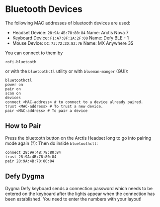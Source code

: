 # Bluetooth Devices

The following MAC addresses of bluetooth devices are used:

- Headset Device: `28:9A:4B:78:80:84` Name: Arctis Nova 7
- Keyboard Device: `F1:A7:8F:1A:2F:00` Name: Defy BLE - 1
- Mouse Device: `DC:73:72:2D:82:7E` Name: MX Anywhere 3S

You can connect to them by

```shell
rofi-bluetooth
```

or with the `bluetoothctl` utility or with `blueman-manger` (GUI):

```shell
bluetoothctl
power on
pair on
scan on
devices
connect <MAC-address> # to connect to a device already paired.
trust <MAC-address> # To trust a new device.
pair <MAC-address> # To pair a device
```

## How to Pair

Press the bluetooth button on the Arctis Headset long to go into pairing mode
again (?): Then do inside `bluetoothctl`:

```shell
connect 28:9A:4B:78:80:84
trust 28:9A:4B:78:80:84
pair 28:9A:4B:78:80:84
```

## Defy Dygma

Dygma Defy keyboard sends a connection password which needs to be entered on the
keyboard after the lights appear when the connection has been established. You
need to enter the numbers with your layout!
